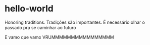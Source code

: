 # hello-world
Honoring traditions. Tradições são importantes. É necessário olhar o passado pra se caminhar ao futuro

E vamo que vamo VRUMMMMMMMMMMMMMMMM
